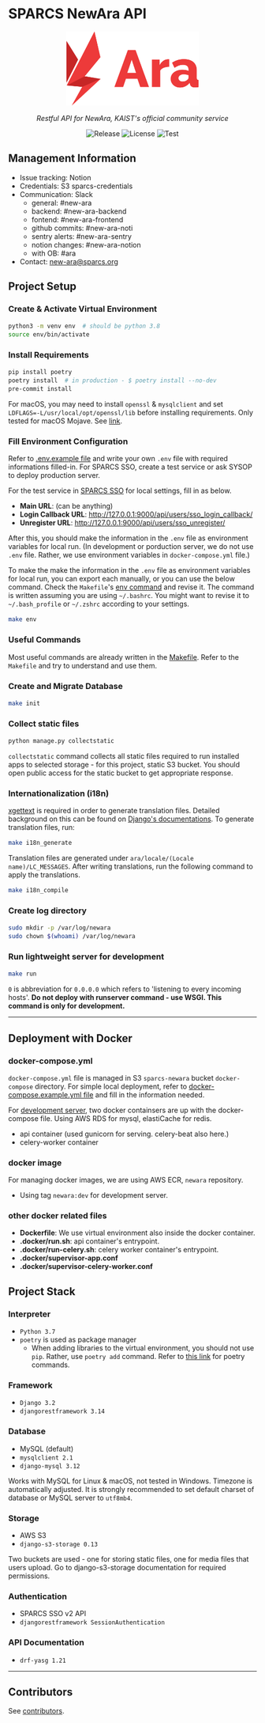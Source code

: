 # SPARCS NewAra API

<p align="center">
  <a href="https://newara.sparcs.org">
    <img src="res/logo.svg" alt="Logo" height="150">
  </a>
</p>
<p align="center">
  <em>Restful API for NewAra, KAIST's official community service</em>
</p>
<p align="center">
  <img
    src="https://img.shields.io/github/v/release/sparcs-kaist/new-ara-api?display_name=tag&color=blue"
    alt="Release"
  >
  <img
    src="https://img.shields.io/github/license/sparcs-kaist/new-ara-api?color=black"
    alt="License"
  >
  <img
    src="https://github.com/sparcs-kaist/new-ara-api/actions/workflows/github-actions.yml/badge.svg"
    alt="Test"
  >
</p>

## Management Information

- Issue tracking: Notion
- Credentials: S3 sparcs-credentials
- Communication: Slack
  - general: #new-ara
  - backend: #new-ara-backend
  - fontend: #new-ara-frontend
  - github commits: #new-ara-noti
  - sentry alerts: #new-ara-sentry
  - notion changes: #new-ara-notion
  - with OB: #ara
- Contact: <new-ara@sparcs.org>

## Project Setup

### Create & Activate Virtual Environment

```bash
python3 -m venv env  # should be python 3.8
source env/bin/activate
```

### Install Requirements

```bash
pip install poetry
poetry install  # in production - $ poetry install --no-dev
pre-commit install
```

For macOS, you may need to install `openssl` & `mysqlclient` and set
`LDFLAGS=-L/usr/local/opt/openssl/lib` before installing requirements. Only
tested for macOS Mojave. See [link](https://stackoverflow.com/questions/50940302/installing-mysql-python-causes-command-clang-failed-with-exit-status-1-on-mac).

### Fill Environment Configuration

Refer to [.env.example file](https://github.com/sparcs-kaist/new-ara-api/blob/master/.env.example)
and write your own `.env` file with required informations filled-in. For SPARCS
SSO, create a test service or ask SYSOP to deploy production server.

For the test service in [SPARCS SSO](https://sparcssso.kaist.ac.kr/) for local
settings, fill in as below.

- **Main URL**: (can be anything)
- **Login Callback URL**: <http://127.0.0.1:9000/api/users/sso_login_callback/>
- **Unregister URL**: <http://127.0.0.1:9000/api/users/sso_unregister/>

After this, you should make the information in the `.env` file as environment
variables for local run. (In development or porduction server, we do not use
`.env` file. Rather, we use environment variables in `docker-compose.yml` file.)

To make the make the information in the `.env` file as environment variables for
local run, you can export each manually, or you can use the below command. Check
the `Makefile`'s [env command](https://github.com/sparcs-kaist/new-ara-api/blob/master/Makefile#L32)
and revise it. The command is written assuming you are using `~/.bashrc`. You
might want to revise it to `~/.bash_profile` or `~/.zshrc` according to your
settings.

```bash
make env
```

### Useful Commands

Most useful commands are already written in the [Makefile](https://github.com/sparcs-kaist/new-ara-api/blob/master/Makefile).
Refer to the `Makefile` and try to understand and use them.

### Create and Migrate Database

```bash
make init
```

### Collect static files

```bash
python manage.py collectstatic
```

`collectstatic` command collects all static files required to run installed apps
to selected storage - for this project, static S3 bucket. You should open public
access for the static bucket to get appropriate response.

### Internationalization (i18n)

[xgettext](https://man7.org/linux/man-pages/man1/xgettext.1.html) is required in
order to generate translation files. Detailed background on this can be found on
[Django's documentations](https://docs.djangoproject.com/en/3.1/topics/i18n/translation/).
To generate translation files, run:

```bash
make i18n_generate
```

Translation files are generated under `ara/locale/(Locale name)/LC_MESSAGES`.
After writing translations, run the following command to apply the translations.

```bash
make i18n_compile
```

### Create log directory

```bash
sudo mkdir -p /var/log/newara
sudo chown $(whoami) /var/log/newara
```

### Run lightweight server for development

```bash
make run
```

`0` is abbreviation for `0.0.0.0` which refers to 'listening to every incoming hosts'.
**Do not deploy with runserver command - use WSGI. This command is only for development.**

---

## Deployment with Docker

### docker-compose.yml

`docker-compose.yml` file is managed in S3 `sparcs-newara` bucket `docker-compose`
directory. For simple local deployment, refer to [docker-compose.example.yml file](https://github.com/sparcs-kaist/new-ara-api/blob/master/docker-compose.example.yml)
and fill in the information needed.

For [development server](https://newara.dev.sparcs.org/), two docker containsers
are up with the docker-compose file. Using AWS RDS for mysql, elastiCache for redis.

- api container (used gunicorn for serving. celery-beat also here.)
- celery-worker container

### docker image

For managing docker images, we are using AWS ECR, `newara` repository.

- Using tag `newara:dev` for development server.

### other docker related files

- **Dockerfile**: We use virtual environment also inside the docker container.
- **.docker/run.sh**: api container's entrypoint.
- **.docker/run-celery.sh**: celery worker container's entrypoint.
- **.docker/supervisor-app.conf**
- **.docker/supervisor-celery-worker.conf**

## Project Stack

### Interpreter

- `Python 3.7`
- `poetry` is used as package manager
  - When adding libraries to the virtual environment, you should not use `pip`.
    Rather, use `poetry add` command. Refer to [this link](https://python-poetry.org/docs/cli/)
    for poetry commands.

### Framework

- `Django 3.2`
- `djangorestframework 3.14`

### Database

- MySQL (default)
- `mysqlclient 2.1`
- `django-mysql 3.12`

Works with MySQL for Linux & macOS, not tested in Windows. Timezone is
automatically adjusted. It is strongly recommended to set default charset of
database or MySQL server to `utf8mb4`.

### Storage

- AWS S3
- `django-s3-storage 0.13`

Two buckets are used - one for storing static files, one for media files that
users upload. Go to django-s3-storage documentation for required permissions.

### Authentication

- SPARCS SSO v2 API
- `djangorestframework SessionAuthentication`

### API Documentation

- `drf-yasg 1.21`

---

## Contributors

See [contributors](https://github.com/sparcs-kaist/new-ara-api/graphs/contributors).
